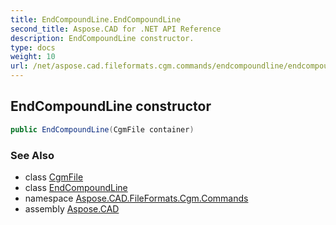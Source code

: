 ```yaml
---
title: EndCompoundLine.EndCompoundLine
second_title: Aspose.CAD for .NET API Reference
description: EndCompoundLine constructor. 
type: docs
weight: 10
url: /net/aspose.cad.fileformats.cgm.commands/endcompoundline/endcompoundline/
---
```

## EndCompoundLine constructor

```csharp
public EndCompoundLine(CgmFile container)
```

### See Also

* class [CgmFile](../../../aspose.cad.fileformats.cgm/cgmfile/)
* class [EndCompoundLine](../)
* namespace [Aspose.CAD.FileFormats.Cgm.Commands](../../endcompoundline/)
* assembly [Aspose.CAD](../../../)


